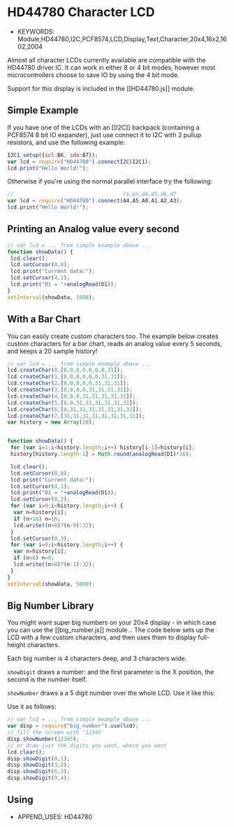 <!--- Copyright (c) 2013 Gordon Williams, Pur3 Ltd. See the file LICENSE for copying permission. -->
HD44780 Character LCD
===================

* KEYWORDS: Module,HD44780,I2C,PCF8574,LCD,Display,Text,Character,20x4,16x2,1602,2004

Almost all character LCDs currently available are compatible with the HD44780 driver IC. It can work in either 8 or 4 bit modes, however most microcontrollers choose to save IO by using the 4 bit mode.

Support for this display is included in the [[HD44780.js]] module.

Simple Example
--------------

If you have one of the LCDs with an [[I2C]] backpack (containing a PCF8574 8 bit IO expander), just use connect it to I2C with 2 pullup resistors, and use the following example:

```JavaScript
I2C1.setup({scl:B6, sda:B7});
var lcd = require("HD44780").connectI2C(I2C1);
lcd.print("Hello World!");
```

Otherwise if you're using the normal parallel interface try the following:

```JavaScript
//                                   rs,en,d4,d5,d6,d7
var lcd = require("HD44780").connect(A4,A5,A0,A1,A2,A3);
lcd.print("Hello World!");
``` 

Printing an Analog value every second
-------------------------------------

```JavaScript
// var lcd = ... from simple example above ...
function showData() {
 lcd.clear();
 lcd.setCursor(0,0);
 lcd.print("Current data:");
 lcd.setCursor(4,1);
 lcd.print("D1 = "+analogRead(D1));
}
setInterval(showData, 1000);
```

With a Bar Chart
--------------

You can easily create custom characters too. The example below creates custom characters for a bar chart, reads an analog value every 5 seconds, and keeps a 20 sample history!

```JavaScript
// var lcd = ... from simple example above ...
lcd.createChar(0,[0,0,0,0,0,0,0,31]);
lcd.createChar(1,[0,0,0,0,0,0,31,31]);
lcd.createChar(2,[0,0,0,0,0,31,31,31]);
lcd.createChar(3,[0,0,0,0,31,31,31,31]);
lcd.createChar(4,[0,0,0,31,31,31,31,31]);
lcd.createChar(5,[0,0,31,31,31,31,31,31]);
lcd.createChar(6,[0,31,31,31,31,31,31,31]);
lcd.createChar(7,[31,31,31,31,31,31,31,31]);
var history = new Array(20);


function showData() {
 for (var i=1;i<history.length;i++) history[i-1]=history[i];
 history[history.length-1] = Math.round(analogRead(D1)*16);

 lcd.clear();
 lcd.setCursor(0,0);
 lcd.print("Current data:");
 lcd.setCursor(4,1);
 lcd.print("D1 = "+analogRead(D1));
 lcd.setCursor(0,2);
 for (var i=0;i<history.length;i++) {
  var n=history[i];
  if (n>16) n=16;
  lcd.write((n>8)?(n-9):32);
 }
 lcd.setCursor(0,3);
 for (var i=0;i<history.length;i++) {
  var n=history[i];
  if (n>8) n=8;
  lcd.write((n>0)?(n-1):32);
 }
}
setInterval(showData, 5000);
```

Big Number Library
----------------

You might want super big numbers on your 20x4 display - in which case you can use the [[big_number.js]] module... The code below sets up the LCD with a few custom characters, and then uses them to display full-height characters.

Each big number is 4 characters deep, and 3 characters wide.

```showDigit``` draws a number: and the first parameter is the X position, the second is the number itself. 

```showNumber``` draws a a 5 digit number over the whole LCD. Use it like this:

Use it as follows:

```JavaScript
// var lcd = ... from simple example above ...
var disp = require("big_number").use(lcd);
// fill the screen with '12345'
disp.showNumber(12345);
// or draw just the digits you want, where you want
lcd.clear();
disp.showDigit(0,1);
disp.showDigit(3,2);
disp.showDigit(6,3);
disp.showDigit(9,4);
```
Using 
-----

* APPEND_USES: HD44780
